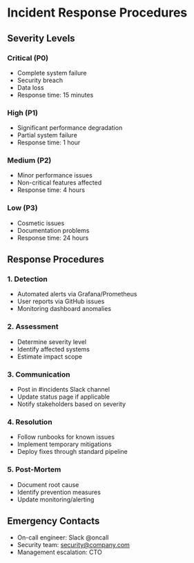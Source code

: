 # Incident Response Procedures

## Severity Levels

### Critical (P0)
- Complete system failure
- Security breach
- Data loss
- Response time: 15 minutes

### High (P1) 
- Significant performance degradation
- Partial system failure
- Response time: 1 hour

### Medium (P2)
- Minor performance issues
- Non-critical features affected
- Response time: 4 hours

### Low (P3)
- Cosmetic issues
- Documentation problems
- Response time: 24 hours

## Response Procedures

### 1. Detection
- Automated alerts via Grafana/Prometheus
- User reports via GitHub issues
- Monitoring dashboard anomalies

### 2. Assessment
- Determine severity level
- Identify affected systems
- Estimate impact scope

### 3. Communication
- Post in #incidents Slack channel
- Update status page if applicable
- Notify stakeholders based on severity

### 4. Resolution
- Follow runbooks for known issues
- Implement temporary mitigations
- Deploy fixes through standard pipeline

### 5. Post-Mortem
- Document root cause
- Identify prevention measures
- Update monitoring/alerting

## Emergency Contacts
- On-call engineer: Slack @oncall
- Security team: security@company.com
- Management escalation: CTO